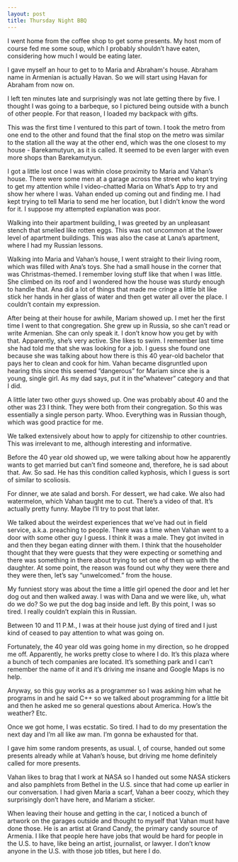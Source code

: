 ```yaml
---
layout: post
title: Thursday Night BBQ
---
```


I went home from the coffee shop to get some presents. My host mom of course fed me some soup, which I probably shouldn’t have eaten, considering how much I would be eating later. 

I gave myself an hour to get to to Maria and Abraham's house. Abraham name in Armenian is actually Havan. So we will start using Havan for Abraham from now on.

I left ten minutes late and surprisingly was not late getting there by five. I thought I was going to a barbeque, so I pictured being outside with a bunch of other people. For that reason, I loaded my backpack with gifts. 

This was the first time I ventured to this part of town. I took the metro from one end to the other and found that the final stop on the metro was similar to the station all the way at the other end, which was the one closest to my house - Barekamutyun, as it is called. It seemed to be even larger with even more shops than Barekamutyun.

I got a little lost once I was within close proximity to Maria and Vahan’s house. There were some men at a garage across the street who kept trying to get my attention while I video-chatted Maria on What’s App to try and show her where I was. Vahan ended up coming out and finding me. I had kept trying to tell Maria to send me her location, but I didn’t know the word for it. I suppose my attempted explanation was poor.

Walking into their apartment building, I was greeted by an unpleasant stench that smelled like rotten eggs. This was not uncommon at the lower level of apartment buildings. This was also the case at Lana’s apartment, where I had my Russian lessons.

Walking into Maria and Vahan’s house, I went straight to their living room, which was filled with Ana’s toys. She had a small house in the corner that was Christmas-themed. I remember loving stuff like that when I was little. She climbed on its roof and I wondered how the house was sturdy enough to handle that. Ana did a lot of things that made me cringe a little bit like stick her hands in her glass of water and then get water all over the place. I couldn’t contain my expression.

After being at their house for awhile, Mariam showed up. I met her the first time I went to that congregation. She grew up in Russia, so she can’t read or write Armenian. She can only speak it. I don’t know how you get by with that. Apparently, she’s very active. She likes to swim. I remember last time she had told me that she was looking for a job. I guess she found one because she was talking about how there is this 40 year-old bachelor that pays her to clean and cook for him. Vahan became disgruntled upon hearing this since this seemed “dangerous” for Mariam since she is a young, single girl. As my dad says, put it in the”whatever” category and that I did.

A little later two other guys showed up. One was probably about 40 and the other was 23 I think. They were both from their congregation. So this was essentially a single person party. Whoo.
Everything was in Russian though, which was good practice for me. 

We talked extensively about how to apply for citizenship to other countries. This was irrelevant to me, although interesting and informative. 

Before the 40 year old showed up, we were talking about how he apparently wants to get married but can’t find someone and, therefore, he is sad about that. Aw. So sad. He has this condition called kyphosis, which I guess is sort of similar to scoliosis.

For dinner, we ate salad and borsh. For dessert, we had cake. We also had watermelon, which Vahan taught me to cut. There’s a video of that. It’s actually pretty funny. Maybe I’ll try to post that later.

We talked about the weirdest experiences that we’ve had out in field service, a.k.a. preaching to people. There was a time when Vahan went to a door with some other guy I guess. I think it was a male. They got invited in and then they began eating dinner with them. I think that the householder thought that they were guests that they were expecting or something and there was something in there about trying to set one of them up with the daughter. At some point, the reason was found out why they were there and they were then, let’s say “unwelcomed.” from the house.

My funniest story was about the time a little girl opened the door and let her dog out and then walked away. I was with Dana and we were like, uh, what do we do? So we put the dog bag inside and left. By this point, I was so tired. I really couldn’t explain this in Russian. 

Between 10 and 11 P.M., I was at their house just dying of tired and I just kind of ceased to pay attention to what was going on. 

Fortunately, the 40 year old was going home in my direction, so he dropped me off. Apparently, he works pretty close to where I do. It’s this plaza where a bunch of tech companies are located. It’s something park and I can’t remember the name of it and it’s driving me insane and Google Maps is no help. 

Anyway, so this guy works as a programmer so I was asking him what he programs in and he said C++ so we talked about programming for a little bit and then he asked me so general questions about America. How’s the weather? Etc.

Once we got home, I was ecstatic. So tired. I had to do my presentation the next day and I’m all like aw man. I’m gonna be exhausted for that. 

I gave him some random presents, as usual. I, of course, handed out some presents already while at Vahan’s house, but driving me home definitely called for more presents.

Vahan likes to brag that I work at NASA so I handed out some NASA stickers and also pamphlets from Bethel in the U.S. since that had come up earlier in our conversation. I had given Maria a scarf, Vahan a beer coozy, which they surprisingly don’t have here, and Mariam a sticker.

When leaving their house and getting in the car, I noticed a bunch of artwork on the garages outside and thought to myself that Vahan must have done those. He is an artist at Grand Candy, the primary candy source of Armenia. I like that people here have jobs that would be hard for people in the U.S. to have, like being an artist, journalist, or lawyer. I don’t know anyone in the U.S. with those job titles, but here I do.
